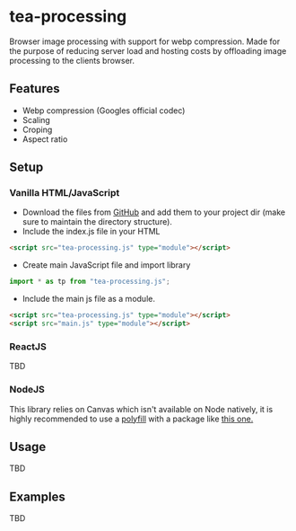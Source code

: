 # tea-processing
<p>Browser image processing with support for webp compression. Made for the purpose of reducing server load and hosting costs by offloading image processing to the clients browser.</p>

## Features
- Webp compression (Googles official codec)
- Scaling
- Croping
- Aspect ratio

## Setup
### Vanilla HTML/JavaScript
- Download the files from [GitHub](https://github.com/cameron-doyle/tea-processing) and add them to your project dir (make sure to maintain the directory structure).
- Include the index.js file in your HTML
```html
<script src="tea-processing.js" type="module"></script>
```
- Create main JavaScript file and import library
```js
import * as tp from "tea-processing.js";
```
- Include the main js file as a module.
```html
<script src="tea-processing.js" type="module"></script>
<script src="main.js" type="module"></script>
```
### ReactJS
TBD
### NodeJS
This library relies on Canvas which isn't available on Node natively, it is highly recommended to use a [polyfill](https://remysharp.com/2010/10/08/what-is-a-polyfill) with a package like [this one.](https://www.npmjs.com/package/canvas)








## Usage
TBD

## Examples
TBD
